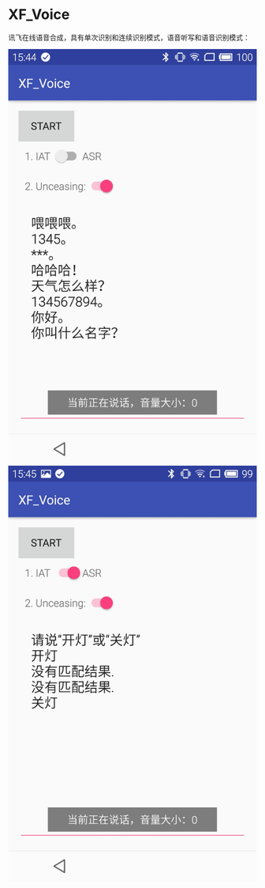﻿# XF_Voice
讯飞在线语音合成，具有单次识别和连续识别模式，语音听写和语音识别模式：

![image](https://github.com/flyloong/XF_Voice/blob/master/photo/photo1.jpg)
![image](https://github.com/flyloong/XF_Voice/blob/master/photo/photo2.jpg)
